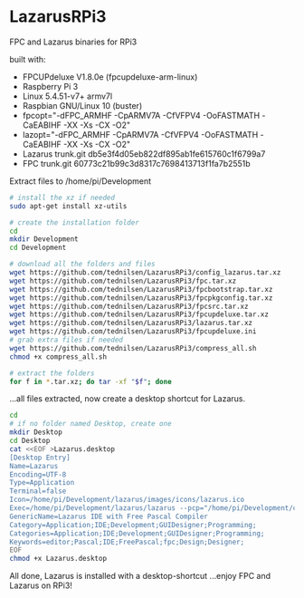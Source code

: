 # LazarusRPi3
FPC and Lazarus binaries for RPi3

built with:
* FPCUPdeluxe V1.8.0e (fpcupdeluxe-arm-linux)
* Raspberry Pi 3
* Linux 5.4.51-v7+ armv7l
* Raspbian GNU/Linux 10 (buster)
* fpcopt="-dFPC_ARMHF -CpARMV7A -CfVFPV4 -OoFASTMATH -CaEABIHF -XX -Xs -CX -O2"
* lazopt="-dFPC_ARMHF -CpARMV7A -CfVFPV4 -OoFASTMATH -CaEABIHF -XX -Xs -CX -O2"
* Lazarus trunk.git db5e3f4d05eb822df895ab1fe615760c1f6799a7
* FPC trunk.git 60773c21b99c3d8317c7698413713f1fa7b2551b

Extract files to /home/pi/Development

```bash
# install the xz if needed
sudo apt-get install xz-utils

# create the installation folder
cd
mkdir Development
cd Development

# download all the folders and files
wget https://github.com/tednilsen/LazarusRPi3/config_lazarus.tar.xz
wget https://github.com/tednilsen/LazarusRPi3/fpc.tar.xz
wget https://github.com/tednilsen/LazarusRPi3/fpcbootstrap.tar.xz
wget https://github.com/tednilsen/LazarusRPi3/fpcpkgconfig.tar.xz
wget https://github.com/tednilsen/LazarusRPi3/fpcsrc.tar.xz
wget https://github.com/tednilsen/LazarusRPi3/fpcupdeluxe.tar.xz
wget https://github.com/tednilsen/LazarusRPi3/lazarus.tar.xz
wget https://github.com/tednilsen/LazarusRPi3/fpcupdeluxe.ini
# grab extra files if needed
wget https://github.com/tednilsen/LazarusRPi3/compress_all.sh
chmod +x compress_all.sh

# extract the folders
for f in *.tar.xz; do tar -xf "$f"; done
```

...all files extracted, now create a desktop shortcut for Lazarus.
```bash
cd
# if no folder named Desktop, create one
mkdir Desktop
cd Desktop
cat <<EOF >Lazarus.desktop
[Desktop Entry]
Name=Lazarus
Encoding=UTF-8
Type=Application
Terminal=false
Icon=/home/pi/Development/lazarus/images/icons/lazarus.ico
Exec=/home/pi/Development/lazarus/lazarus --pcp="/home/pi/Development/config_lazarus" %f
GenericName=Lazarus IDE with Free Pascal Compiler
Category=Application;IDE;Development;GUIDesigner;Programming;
Categories=Application;IDE;Development;GUIDesigner;Programming;
Keywords=editor;Pascal;IDE;FreePascal;fpc;Design;Designer;
EOF
chmod +x Lazarus.desktop
```

All done, Lazarus is installed with a desktop-shortcut ...enjoy FPC and Lazarus on RPi3!
